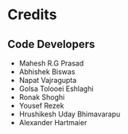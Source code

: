 # Credits

## Code Developers

-   Mahesh R.G Prasad
-   Abhishek Biswas
-   Napat Vajragupta
-   Golsa Tolooei Eshlaghi
-   Ronak Shoghi
-   Yousef Rezek
-   Hrushikesh Uday Bhimavarapu
-   Alexander Hartmaier

